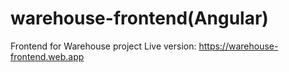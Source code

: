 # warehouse-frontend(Angular)
Frontend for Warehouse project
Live version: https://warehouse-frontend.web.app
